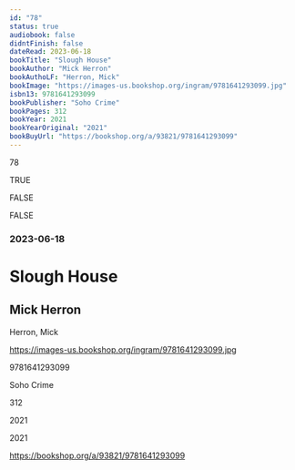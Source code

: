 ```yaml
---
id: "78"
status: true
audiobook: false
didntFinish: false
dateRead: 2023-06-18
bookTitle: "Slough House"
bookAuthor: "Mick Herron"
bookAuthoLF: "Herron, Mick"
bookImage: "https://images-us.bookshop.org/ingram/9781641293099.jpg"
isbn13: 9781641293099
bookPublisher: "Soho Crime"
bookPages: 312
bookYear: 2021
bookYearOriginal: "2021"
bookBuyUrl: "https://bookshop.org/a/93821/9781641293099"
---
```

78

TRUE

FALSE

FALSE

### 2023-06-18

# Slough House

## Mick Herron

Herron, Mick

https://images-us.bookshop.org/ingram/9781641293099.jpg

9781641293099

Soho Crime

312

2021

2021

https://bookshop.org/a/93821/9781641293099